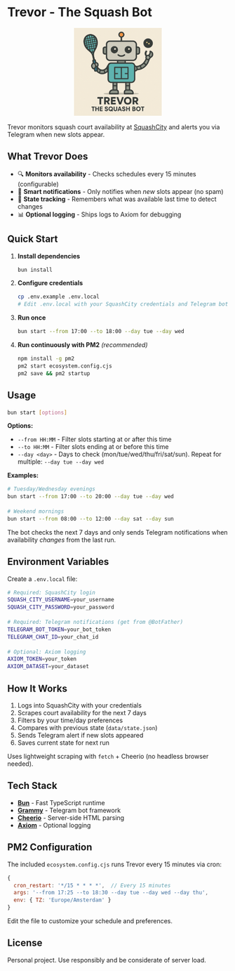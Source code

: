 # Trevor - The Squash Bot

<div align="center">
  <img src="trevor.png" alt="Trevor the Squash Bot" width="200">
</div>

Trevor monitors squash court availability at [SquashCity](https://squashcity.baanreserveren.nl/) and alerts you via Telegram when new slots appear.

## What Trevor Does

- 🔍 **Monitors availability** - Checks schedules every 15 minutes (configurable)
- 📱 **Smart notifications** - Only notifies when _new_ slots appear (no spam)
- 🧠 **State tracking** - Remembers what was available last time to detect changes
- 📊 **Optional logging** - Ships logs to Axiom for debugging

## Quick Start

1. **Install dependencies**

   ```bash
   bun install
   ```

2. **Configure credentials**

   ```bash
   cp .env.example .env.local
   # Edit .env.local with your SquashCity credentials and Telegram bot token
   ```

3. **Run once**

   ```bash
   bun start --from 17:00 --to 18:00 --day tue --day wed
   ```

4. **Run continuously with PM2** _(recommended)_
   ```bash
   npm install -g pm2
   pm2 start ecosystem.config.cjs
   pm2 save && pm2 startup
   ```

## Usage

```bash
bun start [options]
```

**Options:**

- `--from HH:MM` - Filter slots starting at or after this time
- `--to HH:MM` - Filter slots ending at or before this time
- `--day <day>` - Days to check (mon/tue/wed/thu/fri/sat/sun). Repeat for multiple: `--day tue --day wed`

**Examples:**

```bash
# Tuesday/Wednesday evenings
bun start --from 17:00 --to 20:00 --day tue --day wed

# Weekend mornings
bun start --from 08:00 --to 12:00 --day sat --day sun
```

The bot checks the next 7 days and only sends Telegram notifications when availability _changes_ from the last run.

## Environment Variables

Create a `.env.local` file:

```bash
# Required: SquashCity login
SQUASH_CITY_USERNAME=your_username
SQUASH_CITY_PASSWORD=your_password

# Required: Telegram notifications (get from @BotFather)
TELEGRAM_BOT_TOKEN=your_bot_token
TELEGRAM_CHAT_ID=your_chat_id

# Optional: Axiom logging
AXIOM_TOKEN=your_token
AXIOM_DATASET=your_dataset
```

## How It Works

1. Logs into SquashCity with your credentials
2. Scrapes court availability for the next 7 days
3. Filters by your time/day preferences
4. Compares with previous state (`data/state.json`)
5. Sends Telegram alert if new slots appeared
6. Saves current state for next run

Uses lightweight scraping with `fetch` + Cheerio (no headless browser needed).

## Tech Stack

- **[Bun](https://bun.sh)** - Fast TypeScript runtime
- **[Grammy](https://grammy.dev)** - Telegram bot framework
- **[Cheerio](https://cheerio.js.org)** - Server-side HTML parsing
- **[Axiom](https://axiom.co)** - Optional logging

## PM2 Configuration

The included `ecosystem.config.cjs` runs Trevor every 15 minutes via cron:

```javascript
{
  cron_restart: '*/15 * * * *',  // Every 15 minutes
  args: '--from 17:25 --to 18:30 --day tue --day wed --day thu',
  env: { TZ: 'Europe/Amsterdam' }
}
```

Edit the file to customize your schedule and preferences.

## License

Personal project. Use responsibly and be considerate of server load.
